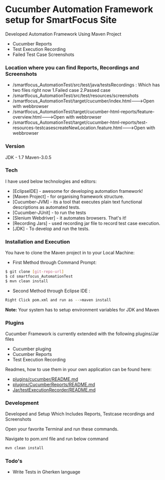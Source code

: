 # Cucumber Automation Framework setup for SmartFocus Site

Developed Automation Framework Using Maven Project

  - Cucumber Reports
  - Test Execution Recording
  - Failed Test Case Screenshots

### Location where you can find Reports, Recordings and Screenshots
- /smartfocus_AutomationTest/src/test/java/testsRecordings :
   Which has two files right now 
1.Failed case  2.Passed case
- /smartfocus_AutomationTest/src/test/resources/screenshots
- /smartfocus_AutomationTest/target/cucumber/index.html--->Open with webbrowser
- /smartfocus_AutomationTest/target/cucumber-html-reports/feature-overview.html--->Open with webbrowser
- /smartfocus_AutomationTest/target/cucumber-html-reports/test-resources-testcasescreateNewLocation.feature.html--->Open with webbrowser



### Version
JDK - 1.7
Maven-3.0.5

### Tech

I have used below technologies and editors:

* [EclipseIDE] - awesome for developing automation framework!
* [Maven Project] - for organising framework structure.
* [Cucumber-JVM] - its a tool that executes plain text functional descriptions as automated tests.
* [Cucumber-JUnit] - to run the tests
* [Slenium Webdriver] - it automates browsers. That's it!
* [Recording Jars] - used recording jar file to record test case execution.
* [JDK] - To develop and run the tests.

### Installation and Execution

You have to  clone the Maven project in to your Local Machine:
- First Method through Command Prompt:
```sh
$ git clone [git-repo-url]
$ cd smartfocus_AutomationTest
$ mvn clean install
```
- Second Method through Eclipse IDE :
```sh
Right Click pom.xml and run as -->maven install
```
**Note:** Your system has to setup environment variables for JDK and Maven

### Plugins

Cucumber Framework is currently extended with the following plugins/Jar files

* Cucumber pluging
* Cucumber Reports
* Test Execution Recording

Readmes, how to use them in your own application can be found here:

* [plugins/cucumber/README.md](http://cucumber.github.com/cucumber-eclipse/update-site)
* [plugins/CucumberReports/README.md](https://github.com/masterthought/cucumber-reporting)
* [Jar/testExecutionRecorder/README.md](http://automationtestingutilities.blogspot.co.uk/p/selenium-test.html)


### Development

Developed and Setup Which Includes Reports, Testcase recordings and Screenshots

Open your favorite Terminal and run these commands.

Navigate to pom.xml file and run below command
```sh
mvn clean install
```

### Todo's

 - Write Tests in Gherken language




